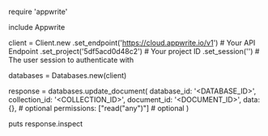 require 'appwrite'

include Appwrite

client = Client.new
    .set_endpoint('https://cloud.appwrite.io/v1') # Your API Endpoint
    .set_project('5df5acd0d48c2') # Your project ID
    .set_session('') # The user session to authenticate with

databases = Databases.new(client)

response = databases.update_document(
    database_id: '<DATABASE_ID>',
    collection_id: '<COLLECTION_ID>',
    document_id: '<DOCUMENT_ID>',
    data: {}, # optional
    permissions: ["read("any")"] # optional
)

puts response.inspect
